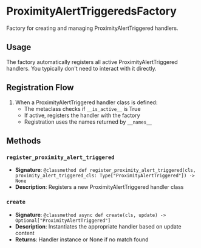 # ProximityAlertTriggeredsFactory

Factory for creating and managing ProximityAlertTriggered handlers.

## Usage

The factory automatically registers all active ProximityAlertTriggered handlers. 
You typically don't need to interact with it directly.

## Registration Flow

1. When a ProximityAlertTriggered handler class is defined:
   - The metaclass checks if `__is_active__` is True
   - If active, registers the handler with the factory
   - Registration uses the names returned by `__names__`

## Methods

### `register_proximity_alert_triggered`
- **Signature**: `@classmethod def register_proximity_alert_triggered(cls, proximity_alert_triggered_cls: Type["ProximityAlertTriggered"]) -> None`
- **Description**: Registers a new ProximityAlertTriggered handler class

### `create`
- **Signature**: `@classmethod async def create(cls, update) -> Optional["ProximityAlertTriggered"]`
- **Description**: Instantiates the appropriate handler based on update content
- **Returns**: Handler instance or None if no match found
